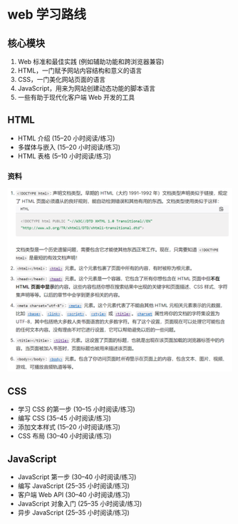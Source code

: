 # web 学习路线

## 核心模块

1. Web 标准和最佳实践 (例如辅助功能和跨浏览器兼容)
2. HTML，一门赋予网站内容结构和意义的语言
3. CSS，一门美化网站页面的语言
4. JavaScript，用来为网站创建动态功能的脚本语言
5. 一些有助于现代化客户端 Web 开发的工具

## HTML

- HTML 介绍 (15–20 小时阅读/练习)
- 多媒体与嵌入 (15–20 小时阅读/练习)
- HTML 表格 (5–10 小时阅读/练习)

### 资料

<img src="./images/image1.png" width ="800">

## CSS

- 学习 CSS 的第一步 (10–15 小时阅读/练习)
- 编写 CSS (35–45 小时阅读/练习)
- 添加文本样式 (15–20 小时阅读/练习)
- CSS 布局 (30–40 小时阅读/练习)

## JavaScript

- JavaScript 第一步 (30–40 小时阅读/练习)
- 编写 JavaScript (25–35 小时阅读/练习)
- 客户端 Web API (30–40 小时阅读/练习)
- JavaScript 对象入门 (25–35 小时阅读/练习)
- 异步 JavaScript (25–35 小时阅读/练习)
